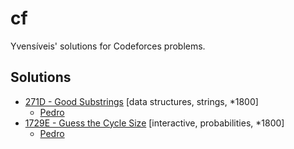 # cf

Yvensíveis' solutions for Codeforces problems.

## Solutions

* [271D - Good Substrings](./solutions/0271D-good-substrings/)
[data structures, strings, *1800]
    * [Pedro](./solutions/0271D-good-substrings/pedro.cpp)
* [1729E - Guess the Cycle Size](./solutions/1729E-guess-the-cycle-size/)
[interactive, probabilities, *1800]
    * [Pedro](./solutions/1729E-guess-the-cycle-size/pedro.cpp)
